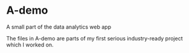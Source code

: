 # A-demo
A small part of the data analytics web app


The files in A-demo are parts of my first serious industry-ready project which I worked on.

